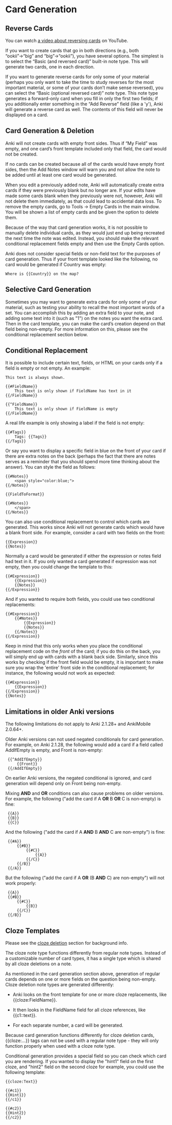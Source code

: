 # Card Generation

Reverse Cards
-------------

You can watch [a video about reversing
cards](http://www.youtube.com/watch?v=DnbKwHEQ1mA&yt:cc=on) on YouTube.

If you want to create cards that go in both directions (e.g., both
“ookii”→“big” and “big”→“ookii”), you have several options. The simplest
is to select the “Basic (and reversed card)” built-in note type. This
will generate two cards, one in each direction.

If you want to generate reverse cards for only some of your material
(perhaps you only want to take the time to study reverses for the most
important material, or some of your cards don’t make sense reversed),
you can select the “Basic (optional reversed card)” note type. This note
type generates a forward-only card when you fill in only the first two
fields; if you additionally enter something in the “Add Reverse” field
(like a 'y'), Anki will generate a reverse card as well. The contents of
this field will never be displayed on a card.

Card Generation & Deletion
--------------------------

Anki will not create cards with empty front sides. Thus if “My Field”
was empty, and one card’s front template included only that field, the
card would not be created.

If no cards can be created because all of the cards would have empty
front sides, then the Add Notes window will warn you and not allow the
note to be added until at least one card would be generated.

When you edit a previously added note, Anki will automatically create
extra cards if they were previously blank but no longer are. If your
edits have made some cards blank when they previously were not, however,
Anki will not delete them immediately, as that could lead to accidental
data loss. To remove the empty cards, go to Tools → Empty Cards in the
main window. You will be shown a list of empty cards and be given the
option to delete them.

Because of the way that card generation works, it is not possible to
manually delete individual cards, as they would just end up being recreated
the next time the note was edited. Instead, you should make the
relevant conditional replacement fields empty and then use the Empty
Cards option.

Anki does not consider special fields or non-field text for the purposes
of card generation. Thus if your front template looked like the
following, no card would be generated if Country was empty:

    Where is {{Country}} on the map?

Selective Card Generation
-------------------------

Sometimes you may want to generate extra cards for only some of your
material, such as testing your ability to recall the most important
words of a set. You can accomplish this by adding an extra field to your
note, and adding some text into it (such as "1") on the notes you want
the extra card. Then in the card template, you can make the card’s
creation depend on that field being non-empty. For more information on
this, please see the conditional replacement section below.


Conditional Replacement
-----------------------

It is possible to include certain text, fields, or HTML on your cards
only if a field is empty or not empty. An example:

    This text is always shown.

    {{#FieldName}}
        This text is only shown if FieldName has text in it
    {{/FieldName}}

    {{^FieldName}}
        This text is only shown if FieldName is empty
    {{/FieldName}}

A real life example is only showing a label if the field is not empty:

    {{#Tags}}
        Tags: {{Tags}}
    {{/Tags}}

Or say you want to display a specific field in blue on the front of your
card if there are extra notes on the back (perhaps the fact that there
are notes serves as a reminder that you should spend more time thinking
about the answer). You can style the field as follows:

    {{#Notes}}
        <span style="color:blue;">
    {{/Notes}}
    
    {{FieldToFormat}}
    
    {{#Notes}}
        </span>
    {{/Notes}}

You can also use conditional replacement to control which cards are
generated. This works since Anki will not generate
cards which would have a blank front side. For
example, consider a card with two fields on the front:

    {{Expression}}
    {{Notes}}

Normally a card would be generated if either the expression or notes
field had text in it. If you only wanted a card generated if expression
was not empty, then you could change the template to this:

    {{#Expression}}
        {{Expression}}
        {{Notes}}
    {{/Expression}}

And if you wanted to require both fields, you could use two conditional
replacements:

    {{#Expression}}
        {{#Notes}}
            {{Expression}}
            {{Notes}}
        {{/Notes}}
    {{/Expression}}

Keep in mind that this only works when you place the
conditional replacement code on the *front* of the card; if you do this
on the back, you will simply end up with cards with a blank back side.
Similarly, since this works by checking if the front field would be
empty, it is important to make sure you wrap the 'entire' front side in
the conditional replacement; for instance, the following would not work
as expected:

    {{#Expression}}
        {{Expression}}
    {{/Expression}}
    {{Notes}}

## Limitations in older Anki versions

The following limitations do not apply to Anki 2.1.28+ and AnkiMobile 2.0.64+.

Older Anki versions can not used negated conditionals for card generation.
 For example, on Anki 2.1.28, the following would add a card if a field
 called AddIfEmpty is empty, and Front is non-empty:

     {{^AddIfEmpty}}
         {{Front}}
     {{/AddIfEmpty}}

 On earlier Anki versions, the negated conditional is ignored, and card
 generation will depend only on Front being non-empty.

 Mixing **AND** and **OR** conditions can also cause problems on older versions.
 For example, the following ("add the card if A **OR** B **OR** C is non-empty)
 is fine:

     {{A}}
     {{B}}
     {{C}}

 And the following ("add the card if A **AND** B **AND** C are non-empty") is fine:

     {{#A}}
         {{#B}}
             {{#C}}
                 {{A}}
             {{/C}}
         {{/B}}
     {{/A}}

But the following ("add the card if A **OR** (B **AND** C) are non-empty") will not work properly:

     {{A}}
     {{#B}}
         {{#C}}
             {{B}}
         {{/C}}
     {{/B}}

Cloze Templates
---------------

Please see the [cloze deletion](editing.md#cloze-deletion) section for background info.

The cloze note type functions differently from regular note types.
Instead of a customizable number of card types, it has a single type
which is shared by all cloze deletions on a note.

As mentioned in the card generation section above, generation of regular
cards depends on one or more fields on the question being non-empty.
Cloze deletion note types are generated differently:

-  Anki looks on the front template for one or more cloze replacements,
    like {{cloze:FieldName}}.

-  It then looks in the FieldName field for all cloze references, like
    {{c1::text}}.

-  For each separate number, a card will be generated.

Because card generation functions differently for cloze deletion cards,
{{cloze:…​}} tags can not be used with a regular note type - they
will only function properly when used with a cloze note type.

Conditional generation provides a special field so you can check which
card you are rendering. If you wanted to display the "hint1" field on
the first cloze, and "hint2" field on the second cloze for example, you
could use the following template:

    {{cloze:Text}}

    {{#c1}}
    {{Hint1}}
    {{/c1}}

    {{#c2}}
    {{Hint2}}
    {{/c2}}
